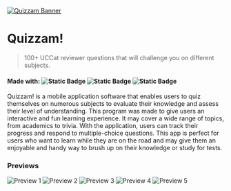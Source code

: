 [![Quizzam Banner](https://github.com/egoRockU/Quizzam/blob/master/screenshots/banner.PNG?raw=true)](https://drive.google.com/uc?export=download&id=1zy-m-jBz9e8L3y0dfZmL6Uc--8QIhczW "Quizzam! Direct Download Link (Google Drive)")

# Quizzam! 
> 100+ UCCat reviewer questions that will challenge you on different subjects.

#### Made with: ![Static Badge](https://img.shields.io/badge/androidstudio-darkgreen?style=flat&logo=androidstudio) ![Static Badge](https://img.shields.io/badge/figma-black?style=flat&logo=figma) ![Static Badge](https://img.shields.io/badge/firebase-blue?style=flat&logo=firebase)

Quizzam! is a mobile application software that enables users to quiz themselves on numerous
subjects to evaluate their knowledge and assess their level of understanding. This program was made to
give users an interactive and fun learning experience. It may cover a wide range of topics, from
academics to trivia. With the application, users can track their progress and respond to multiple-choice
questions. This app is perfect for users who want to learn while they are on the road and may give
them an enjoyable and handy way to brush up on their knowledge or study for tests.

### Previews
![Preview 1](https://github.com/egoRockU/Quizzam/blob/master/screenshots/1.png?raw=true)
![Preview 2](https://github.com/egoRockU/Quizzam/blob/master/screenshots/2.png?raw=true)
![Preview 3](https://github.com/egoRockU/Quizzam/blob/master/screenshots/3.png?raw=true)
![Preview 4](https://github.com/egoRockU/Quizzam/blob/master/screenshots/4.png?raw=true)
![Preview 5](https://github.com/egoRockU/Quizzam/blob/master/screenshots/5.png?raw=true)
